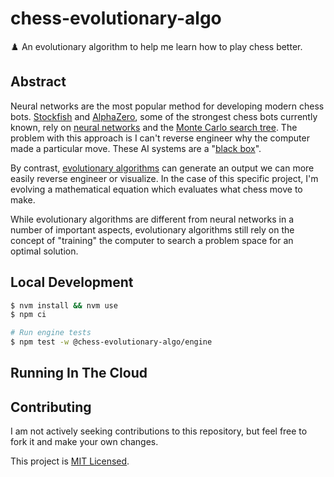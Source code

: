 # chess-evolutionary-algo

♟️ An evolutionary algorithm to help me learn how to play chess better.

## Abstract

Neural networks are the most popular method for developing modern chess bots. [Stockfish](<https://en.wikipedia.org/wiki/Stockfish_(chess)>) and [AlphaZero](https://en.wikipedia.org/wiki/AlphaZero), some of the strongest chess bots currently known, rely on [neural networks](https://en.wikipedia.org/wiki/Neural_network) and the [Monte Carlo search tree](https://en.wikipedia.org/wiki/Monte_Carlo_tree_search). The problem with this approach is I can't reverse engineer why the computer made a particular move. These AI systems are a "[black box](https://umdearborn.edu/news/ais-mysterious-black-box-problem-explained)".

By contrast, [evolutionary algorithms](https://en.wikipedia.org/wiki/Evolutionary_algorithm) can generate an output we can more easily reverse engineer or visualize. In the case of this specific project, I'm evolving a mathematical equation which evaluates what chess move to make.

While evolutionary algorithms are different from neural networks in a number of important aspects, evolutionary algorithms still rely on the concept of "training" the computer to search a problem space for an optimal solution.

## Local Development

```sh
$ nvm install && nvm use
$ npm ci

# Run engine tests
$ npm test -w @chess-evolutionary-algo/engine
```

## Running In The Cloud

## Contributing

I am not actively seeking contributions to this repository, but feel free to fork it and make your own changes.

This project is [MIT Licensed](./LICENSE).